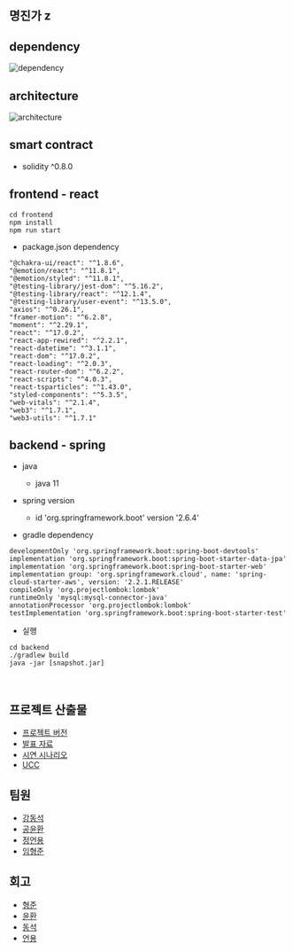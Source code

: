 ## 명진가 z

## dependency

![dependency](./picture/dependency.png)

## architecture

![architecture](./picture/architecture.png)

## smart contract 

* solidity ^0.8.0

## frontend - react

```
cd frontend
npm install
npm run start
```

* package.json dependency

```
"@chakra-ui/react": "^1.8.6",
"@emotion/react": "^11.8.1",
"@emotion/styled": "^11.8.1",
"@testing-library/jest-dom": "^5.16.2",
"@testing-library/react": "^12.1.4",
"@testing-library/user-event": "^13.5.0",
"axios": "^0.26.1",
"framer-motion": "^6.2.8",
"moment": "^2.29.1",
"react": "^17.0.2",
"react-app-rewired": "^2.2.1",
"react-datetime": "^3.1.1",
"react-dom": "^17.0.2",
"react-loading": "^2.0.3",
"react-router-dom": "^6.2.2",
"react-scripts": "^4.0.3",
"react-tsparticles": "^1.43.0",
"styled-components": "^5.3.5",
"web-vitals": "^2.1.4",
"web3": "^1.7.1",
"web3-utils": "^1.7.1"
```

## backend - spring

* java
    * java 11

* spring version
    * id 'org.springframework.boot' version '2.6.4'

* gradle dependency
```
developmentOnly 'org.springframework.boot:spring-boot-devtools'
implementation 'org.springframework.boot:spring-boot-starter-data-jpa'
implementation 'org.springframework.boot:spring-boot-starter-web'
implementation group: 'org.springframework.cloud', name: 'spring-cloud-starter-aws', version: '2.2.1.RELEASE'
compileOnly 'org.projectlombok:lombok'
runtimeOnly 'mysql:mysql-connector-java'
annotationProcessor 'org.projectlombok:lombok'
testImplementation 'org.springframework.boot:spring-boot-starter-test'
```

* 실행

```
cd backend
./gradlew build
java -jar [snapshot.jar]
```

<br/>

## 프로젝트 산출물

- [프로젝트 버전](exec/1.프로젝트%20버전.md)
- [발표 자료](exec/서울_5반_A507_발표자료.pdf)
- [시연 시나리오](exec/4.시연%20시나리오.md)
- [UCC](https://youtu.be/vOnda_VxR9I)

## 팀원

* [강동석](https://github.com/Kang-Dongseok)
* [공윤환](https://github.com/rhddbsghks)
* [정언용](https://github.com/Eonyong)
* [임형준](https://github.com/camel-man-ims)

## 회고

* [형준](./feedback/형준.md)
* [윤환](./feedback/윤환.md)
* [동석](./feedback/동석.md)
* [언용](./feedback/언용.md)
